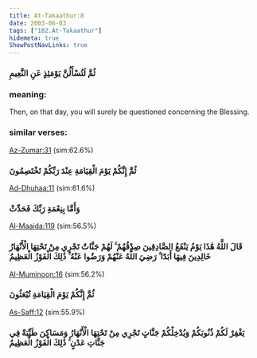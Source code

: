```yaml
---
title: At-Takaathur:8
date: 2003-06-03
tags: ["102.At-Takaathur"]
hidemeta: true 
ShowPostNavLinks: true 
---
```

### ثُمَّ لَتُسْأَلُنَّ يَوْمَئِذٍ عَنِ النَّعِيمِ
### meaning: 
Then, on that day, you will surely be questioned concerning the Blessing.
### similar verses: 

[Az-Zumar:31](/39/31) (sim:62.6%)

### ثُمَّ إِنَّكُمْ يَوْمَ الْقِيَامَةِ عِنْدَ رَبِّكُمْ تَخْتَصِمُونَ

[Ad-Dhuhaa:11](/93/11) (sim:61.6%)

### وَأَمَّا بِنِعْمَةِ رَبِّكَ فَحَدِّثْ

[Al-Maaida:119](/5/119) (sim:56.5%)

### قَالَ اللَّهُ هَٰذَا يَوْمُ يَنْفَعُ الصَّادِقِينَ صِدْقُهُمْ ۚ لَهُمْ جَنَّاتٌ تَجْرِي مِنْ تَحْتِهَا الْأَنْهَارُ خَالِدِينَ فِيهَا أَبَدًا ۚ رَضِيَ اللَّهُ عَنْهُمْ وَرَضُوا عَنْهُ ۚ ذَٰلِكَ الْفَوْزُ الْعَظِيمُ

[Al-Muminoon:16](/23/16) (sim:56.2%)

### ثُمَّ إِنَّكُمْ يَوْمَ الْقِيَامَةِ تُبْعَثُونَ

[As-Saff:12](/61/12) (sim:55.9%)

### يَغْفِرْ لَكُمْ ذُنُوبَكُمْ وَيُدْخِلْكُمْ جَنَّاتٍ تَجْرِي مِنْ تَحْتِهَا الْأَنْهَارُ وَمَسَاكِنَ طَيِّبَةً فِي جَنَّاتِ عَدْنٍ ۚ ذَٰلِكَ الْفَوْزُ الْعَظِيمُ
